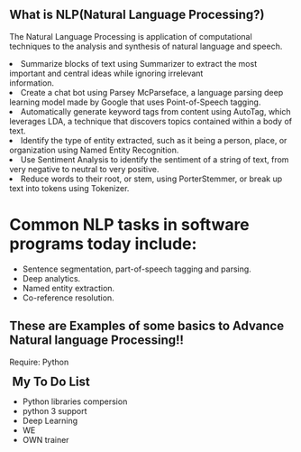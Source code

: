 <h2>What is NLP(Natural Language Processing?)</h2>

The Natural Language Processing is application of computational techniques to the analysis and synthesis of natural language and speech.

<li>
Summarize blocks of text using Summarizer to extract the most important and central ideas while ignoring irrelevant</li> information. 
<li>Create a chat bot using Parsey McParseface, a language parsing deep learning model made by Google that uses Point-of-Speech tagging.</li>
<li>Automatically generate keyword tags from content using AutoTag, which leverages LDA, a technique that discovers topics contained within a body of text.</li>
<li>Identify the type of entity extracted, such as it being a person, place, or organization using Named Entity Recognition.</li>
<li>Use Sentiment Analysis to identify the sentiment of a string of text, from very negative to neutral to very positive.</li>
<li>Reduce words to their root, or stem, using PorterStemmer, or break up text into tokens using Tokenizer.
</li>

<h1>Common NLP tasks in software programs today include:</h1>

<ul>
<li>Sentence segmentation, part-of-speech tagging and parsing.</li>
<li>Deep analytics.</li>
<li>Named entity extraction.</li>
<li>Co-reference resolution.</li>
</ul>


## These are Examples of some basics to Advance Natural language Processing!!

Require: Python

<!DOCTYPE html> <html> <head>  </head> <body>  <div id="myDIV" class="header">   <h2 style="margin:5px">My To Do List</h2>   </div>  <ul id="myUL">   <li>Python libraries compersion</li>   <li class="checked">python 3 support</li>   
<li>Deep Learning</li>   <li>WE </li>   <li>OWN trainer</li>   </ul>    </body> </html>
